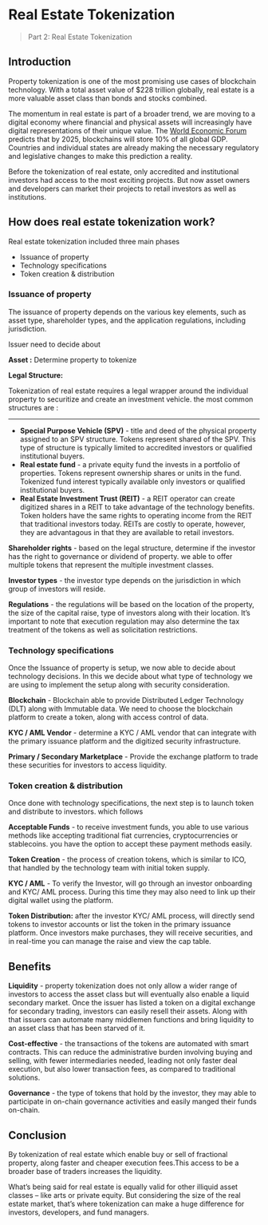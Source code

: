 # Real Estate Tokenization

> Part 2: Real Estate Tokenization

## Introduction

Property tokenization is one of the most promising use cases of blockchain technology. With a total asset value of $228 trillion globally, real estate is a more valuable asset class than bonds and stocks combined.

The momentum in real estate is part of a broader trend, we are moving to a digital economy where financial and physical assets will increasingly have digital representations of their unique value. The [World Economic Forum](http://www3.weforum.org/docs/WEF_GAC15_Technological_Tipping_Points_report_2015.pdf) predicts that by 2025, blockchains will store 10% of all global GDP. Countries and individual states are already making the necessary regulatory and legislative changes to make this prediction a reality.

Before the tokenization of real estate, only accredited and institutional investors had access to the most exciting projects. But now asset owners and developers can market their projects to retail investors as well as institutions.

## How does real estate tokenization work?

Real estate tokenization included three main phases

- Issuance of property
- Technology specifications
- Token creation & distribution

### Issuance of property

The issuance of property depends on the various key elements, such as asset type, shareholder types, and the application regulations, including jurisdiction.

Issuer need to decide about 

**Asset :** Determine property to tokenize

**Legal Structure:**

  Tokenization of real estate requires a legal wrapper around the individual property to securitize and create an investment vehicle. the most common structures are :

 ****

- **Special Purpose Vehicle (SPV)** -  title and deed of the physical property assigned to an SPV structure. Tokens represent shared of the SPV. This type of structure is typically limited to accredited investors or qualified institutional buyers.
- **Real estate fund** - a private equity fund the invests in a portfolio of properties. Tokens represent ownership shares or units in the fund. Tokenized fund interest typically available only investors or qualified institutional buyers.
- **Real Estate Investment Trust (REIT)** -  a REIT operator can create digitized shares in a REIT to take advantage of the technology benefits. Token holders have the same rights to operating income from the REIT that traditional investors today. REITs are costly to operate, however, they are advantagous in that they are available to retail investors.

**Shareholder rights** -   based on the legal structure, determine if the investor has the right to governance or dividend of property. we able to offer multiple tokens that represent the multiple investment classes.

**Investor types** - the investor type depends on the jurisdiction in which group of investors will reside.

**Regulations** - the regulations will be based on the location of the property, the size of the capital raise, type of investors along with their location.  It’s important to note that execution regulation may also determine the tax treatment of the tokens as well as solicitation restrictions.

### Technology specifications

Once the Issuance of property is setup, we now able to decide about technology decisions. In this we decide about what type of technology we are using to implement the setup along with security consideration.

**Blockchain** - Blockchain able to provide Distributed Ledger Technology (DLT) along with Immutable data. We need to choose the blockchain platform to create a token, along with access control of data.

**KYC / AML Vendor** -  determine a KYC / AML vendor that can integrate with the primary issuance platform and the digitized security infrastructure.

**Primary / Secondary Marketplace** -  Provide the exchange platform to trade these securities for investors to access liquidity.

### Token creation & distribution

Once done with technology specifications, the next step is to launch token and distribute to investors. which follows 

**Acceptable Funds** - to receive investment funds, you able to use various methods like accepting traditional fiat currencies, cryptocurrencies or stablecoins. you have the option to accept these payment methods easily.

**Token Creation** - the process of creation tokens, which is similar to ICO, that handled by the technology team with initial token supply.

**KYC / AML** - To verify the Investor, will go through an investor onboarding and KYC/ AML process. During this time they may also need to link up their digital wallet using the platform.

**Token Distribution:**  after the investor KYC/ AML process, will directly send tokens to investor accounts or list the token in the primary issuance platform. Once investors make purchases, they will receive securities, and in real-time you can manage the raise and view the cap table.

## Benefits

  **Liquidity**   - property tokenization does not only allow a wider range of investors to access the asset class but will eventually also enable a liquid secondary market. Once the issuer has listed a token on a digital exchange for secondary trading, investors can easily resell their assets. Along with that issuers can automate many middlemen functions and bring liquidity to an asset class that has been starved of it.

**Cost-effective**  - the transactions of the tokens are automated with smart contracts. This can reduce the administrative burden involving buying and selling, with fewer intermediaries needed, leading not only faster deal execution, but also lower transaction fees, as compared to traditional solutions.

 **Governance** - the type of tokens that hold by the investor, they may able to participate in on-chain governance activities and easily manged their funds on-chain.

 
## Conclusion

By tokenization of real estate which enable buy or sell of fractional property, along faster and cheaper execution fees.This access to be a broader base of traders increases the liquidity.

What’s being said for real estate is equally valid for other illiquid asset classes – like arts or private equity. But considering the size of the real estate market, that’s where tokenization can make a huge difference for investors, developers, and fund managers.